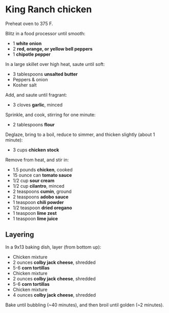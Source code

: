 # King Ranch chicken

Preheat oven to 375 F.

Blitz in a food processor until smooth:

- 1 **white onion**
- 2 **red, orange, or yellow bell peppers**
- 1 **chipotle pepper**

In a large skillet over high heat, saute until soft:

- 3 tablespoons **unsalted butter**
- Peppers & onion
- Kosher salt

Add, and saute until fragrant:

- 3 cloves **garlic**, minced

Sprinkle, and cook, stirring for one minute:

- 2 tablespoons **flour**

Deglaze, bring to a boil, reduce to simmer, and thicken slightly (about 1 minute):

- 3 cups **chicken stock**

Remove from heat, and stir in:

- 1.5 pounds **chicken**, cooked
- 15 ounce can **tomato sauce**
- 1/2 cup **sour cream**
- 1/2 cup **cilantro**, minced
- 2 teaspoons **cumin**, ground
- 2 teaspoons **adobo sauce**
- 1 teaspoon **chili powder**
- 1/2 teaspoon **dried oregano**
- 1 teaspoon **lime zest**
- 1 teaspoon **lime juice**

## Layering

In a 9x13 baking dish, layer (from bottom up):

- Chicken mixture
- 2 ounces **colby jack cheese**, shredded
- 5-6 **corn tortillas**
- Chicken mixture
- 2 ounces **colby jack cheese**, shredded
- 5-6 **corn tortillas**
- Chicken mixture
- 4 ounces **colby jack cheese**, shredded

Bake until bubbling (~40 minutes), and then broil until golden (~2 minutes).
